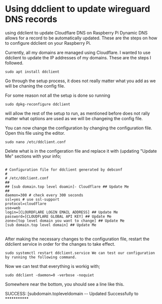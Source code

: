 # Using ddclient to update wireguard DNS records

using ddclient to update Cloudflare DNS on Raspberry Pi Dynamic DNS allows for a record to be automatically updated. These are the steps on how to configure ddclient on your Raspberry Pi.

Currently, all my domains are managed using Cloudflare. I wanted to use ddclient to update the IP addresses of my domains. These are the steps I followed.

```
sudo apt install ddclient
```

Go through the setup process, it does not really matter what you add as we will be chaning the config file.

For some reason not all the setup is done so running

```
sudo dpkg-reconfigure ddclient
```

will allow the rest of the setup to run, as mentioned before does not rally matter what options are used as we will be changeing the config file.

You can now change the configuration by changing the configuration file. Open this file using the editor.

```
sudo nano /etc/ddclient.conf
```

Delete what is in the configeration file and replace it with (updating "Update Me" sections with your info;

##
```
# Configuration file for ddclient generated by debconf
#
# /etc/ddclient.conf
##
## [sub domain.top level doamin]- Cloudflare ## Update Me 
##
daemon=300 # check every 300 seconds
ssl=yes # use ssl-support
protocol=cloudflare
use=web
login=[CLOURDFLARE LOGIN EMAIL ADDRESS] ## Update Me
password=[CLOUDFLARE GLOBAL API KEY] ## Update Me
zone=[top level domain you want to change] ## Update Me
[sub domain.top level domain] ## Update Me
```
##

After making the necessary changes to the configuration file, restart the ddclient service in order for the changes to take effect.

```
sudo systemctl restart ddclient.service We can test our configuration by running the following command.
```

Now we can test that everything is workig with;
```
sudo ddclient -daemon=0 -verbose -noquiet
```

Somewhere near the bottom, you should see a line like this.

SUCCESS: [subdomain.topleveldomain -- Updated Successfully to ***********

